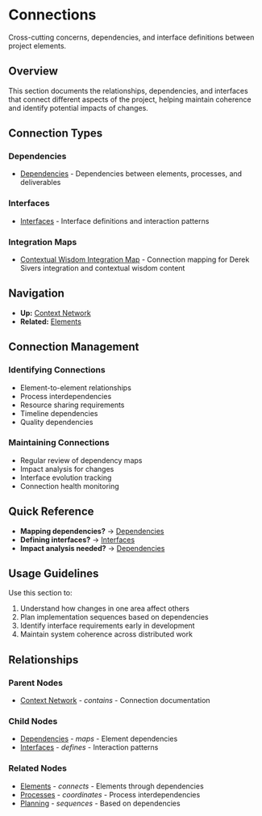 # Connections

Cross-cutting concerns, dependencies, and interface definitions between project elements.

## Overview

This section documents the relationships, dependencies, and interfaces that connect different aspects of the project, helping maintain coherence and identify potential impacts of changes.

## Connection Types

### Dependencies
- [Dependencies](dependencies.md) - Dependencies between elements, processes, and deliverables

### Interfaces
- [Interfaces](interfaces.md) - Interface definitions and interaction patterns

### Integration Maps
- [Contextual Wisdom Integration Map](contextual-wisdom-integration-map.md) - Connection mapping for Derek Sivers integration and contextual wisdom content

## Navigation

- **Up:** [Context Network](../index.md)
- **Related:** [Elements](../elements/index.md)

## Connection Management

### Identifying Connections
- Element-to-element relationships
- Process interdependencies
- Resource sharing requirements
- Timeline dependencies
- Quality dependencies

### Maintaining Connections
- Regular review of dependency maps
- Impact analysis for changes
- Interface evolution tracking
- Connection health monitoring

## Quick Reference

- **Mapping dependencies?** → [Dependencies](dependencies.md)
- **Defining interfaces?** → [Interfaces](interfaces.md)
- **Impact analysis needed?** → [Dependencies](dependencies.md)

## Usage Guidelines

Use this section to:
1. Understand how changes in one area affect others
2. Plan implementation sequences based on dependencies
3. Identify interface requirements early in development
4. Maintain system coherence across distributed work

## Relationships

### Parent Nodes
- [Context Network](../index.md) - *contains* - Connection documentation

### Child Nodes
- [Dependencies](dependencies.md) - *maps* - Element dependencies
- [Interfaces](interfaces.md) - *defines* - Interaction patterns

### Related Nodes
- [Elements](../elements/index.md) - *connects* - Elements through dependencies
- [Processes](../processes/index.md) - *coordinates* - Process interdependencies
- [Planning](../planning/index.md) - *sequences* - Based on dependencies